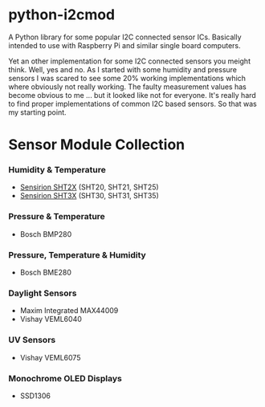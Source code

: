 # python-i2cmod
A Python library for some popular I2C connected sensor ICs.
Basically intended to use with Raspberry Pi and similar single
board computers.

Yet an other implementation for some I2C connected sensors you meight think.
Well, yes and no. As I started with some humidity and pressure sensors I was
scared to see some 20% working implementations which where obviously not really
working. The faulty measurement values has become obvious to me ... but it looked
like not for everyone. It's really hard to find proper implementations of
common I2C based sensors. So that was my starting point.


# Sensor Module Collection
### Humidity & Temperature
- [Sensirion SHT2X](<https://www.sensirion.com/en/environmental-sensors/humidity-sensors/humidity-temperature-sensor-sht2x-digital-i2c-accurate/>) (SHT20, SHT21, SHT25)
- [Sensirion SHT3X](<https://www.sensirion.com/en/environmental-sensors/humidity-sensors/humidity-temperature-sensor-sht3x-digital-i2c-accurate/>) (SHT30, SHT31, SHT35)

### Pressure & Temperature
- Bosch BMP280

### Pressure, Temperature & Humidity
- Bosch BME280

### Daylight Sensors
- Maxim Integrated MAX44009
- Vishay VEML6040

### UV Sensors
- Vishay VEML6075

### Monochrome OLED Displays
- SSD1306
